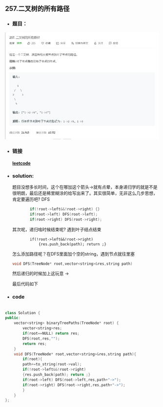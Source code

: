 ##   257.二叉树的所有路径

- ### 题目：
![add image](https://github.com/hexing2333/Leetcode-cpp/raw/master/img/257.二叉树的所有路径.png)
- ### 链接

  #### [leetcode](https://leetcode-cn.com/problems/binary-tree-paths/)

- ###  solution:

  题目没想多长时间，这个在哪加这个箭头->就有点晕，本身递归学的就是不是很明朗，最后还是稀里糊涂的给写出来了。其实很简单，无非这么几步思想，肯定要遍历吧? DFS

  ```c++
          if(!root->left&&!root->right) {}
          if(root->left) DFS(root->left);
          if(root->right) DFS(root->right);
  ```

  其次呢，递归啥时候结束呢? 遇到叶子结点结束

  ```
          if(!root->left&&!root->right) 
              {res.push_back(path); return ;}
  ```

  怎么添加路径呢？在DFS里面加个空的string，遇到节点就往里塞

  ```c++
  void DFS(TreeNode* root,vector<string>&res,string path)
  ```

  然后递归的时候加上这玩意 ->

  最后代码如下

- ### code

```c++

class Solution {
public:
    vector<string> binaryTreePaths(TreeNode* root) {
        vector<string>res;
        if(root==NULL) return res;
        DFS(root,res,"");
        return res;
    }
    void DFS(TreeNode* root,vector<string>&res,string path){
        if(root){
        path+=to_string(root->val);
        if(!root->left&&!root->right) 
        {res.push_back(path); return ;}
        if(root->left) DFS(root->left,res,path+"->");
        if(root->right) DFS(root->right,res,path+"->");
        }
    }
};
```

